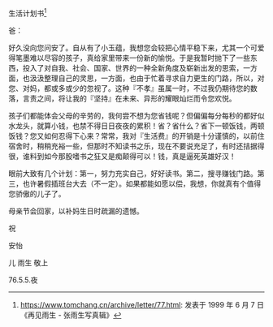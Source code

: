 生活计划书[^1]

爸：

好久没向您问安了。自从有了小玉蕴，我想您会较把心情平稳下来，尤其一个可爱得笔墨难以尽容的孩子，真给家里带来一份新的愉悦。于是我暂时抛下了一些东西，投入了对自我、社会、国家、世界的一种全新角度及崭新出发的思索，一方面，也汲汲整理自己的灵思，一方面，也由于忙着寻求自力更生的门路，所以，对您、对妈，都或多或少的忽视了。这种『不孝』虽属一时，不过我仍期待您的数落，言责之间，将让我的『坚持』在未来、异形的耀眼灿烂而令您欢悦。

孩子们都能体会父母的辛劳的，我何尝不想为您省钱呢？但偏偏每分每秒的都好似水龙头，就算小钱，也禁不得日日夜夜的累积！省？省什么？省下一顿饭钱，两顿饭钱？您又如何忍得下心来？常常，我对『生活费』的开销是十分谨慎的，以前住宿舍时，稍稍充裕一些，但那时不知读书之乐，现在不要说充足了，有时还拮据得很，谁料到如今那股嗜书之狂又是痴颠得可以！钱，真是逼死英雄好汉！

眼前大致有几个计划：第一，努力充实自己，好好读书。第二，搜寻赚钱门路。第三，也许暑假插班台大去（不一定）。如果都能如愿以偿，我想，你就真有个值得您骄傲的儿子了。

母亲节会回家，以补妈生日时疏漏的遗憾。

祝

安怡

儿 雨生 敬上

76.5.5.夜

[^1]: https://www.tomchang.cn/archive/letter/77.html: 发表于 1999 年 6 月 7 日《再见雨生 - 张雨生写真辑》

